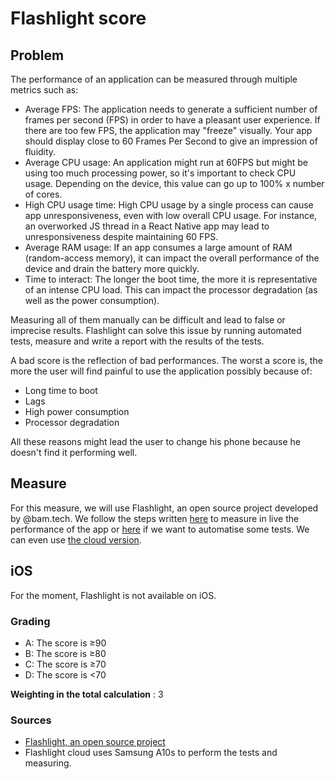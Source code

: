 # Flashlight score

## Problem

The performance of an application can be measured through multiple metrics such as:

- Average FPS: The application needs to generate a sufficient number of frames per second (FPS) in order to have a pleasant user experience. If there are too few FPS, the application may "freeze" visually. Your app should display close to 60 Frames Per Second to give an impression of fluidity.
- Average CPU usage: An application might run at 60FPS but might be using too much processing power, so it's important to check CPU usage.
Depending on the device, this value can go up to 100% x number of cores. 
- High CPU usage time: High CPU usage by a single process can cause app unresponsiveness, even with low overall CPU usage. For instance, an overworked JS thread in a React Native app may lead to unresponsiveness despite maintaining 60 FPS.
- Average RAM usage: If an app consumes a large amount of RAM (random-access memory), it can impact the overall performance of the device and drain the battery more quickly.
- Time to interact: The longer the boot time, the more it is representative of an intense CPU load. This can impact the processor degradation (as well as the power consumption).

Measuring all of them manually can be difficult and lead to false or imprecise results. Flashlight can solve this issue by running automated tests, measure and write a report with the results of the tests.

A bad score is the reflection of bad performances. The worst a score is, the more the user will find painful to use the application possibly because of:

- Long time to boot
- Lags
- High power consumption
- Processor degradation

All these reasons might lead the user to change his phone because he doesn't find it performing well.

## Measure

For this measure, we will use Flashlight, an open source project developed by @bam.tech. We follow the steps written [here](https://docs.flashlight.dev/) to measure in live the performance of the app or [here](https://docs.flashlight.dev/test/getting-started) if we want to automatise some tests. We can even use [the cloud version](https://docs.flashlight.dev/cloud/intro).


## iOS

For the moment, Flashlight is not available on iOS.

### Grading

- A: The score is ≥90
- B: The score is ≥80
- C: The score is ≥70
- D: The score is <70

**Weighting in the total calculation** : 3

### Sources

- [Flashlight, an open source project](https://github.com/bamlab/flashlight)
- Flashlight cloud uses Samsung A10s to perform the tests and measuring.